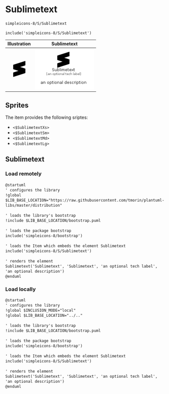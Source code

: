 # Sublimetext


```text
simpleicons-8/S/Sublimetext
```

```text
include('simpleicons-8/S/Sublimetext')
```



| Illustration | Sublimetext |
| :---: | :---: |
| ![illustration for Illustration](../../simpleicons-8/S/Sublimetext.png) | ![illustration for Sublimetext](../../simpleicons-8/S/Sublimetext.Local.png) |



## Sprites
The item provides the following sriptes:

- `<$SublimetextXs>`
- `<$SublimetextSm>`
- `<$SublimetextMd>`
- `<$SublimetextLg>`





## Sublimetext

### Load remotely
```plantuml
@startuml
' configures the library
!global $LIB_BASE_LOCATION="https://raw.githubusercontent.com/tmorin/plantuml-libs/master/distribution"

' loads the library's bootstrap
!include $LIB_BASE_LOCATION/bootstrap.puml

' loads the package bootstrap
include('simpleicons-8/bootstrap')

' loads the Item which embeds the element Sublimetext
include('simpleicons-8/S/Sublimetext')

' renders the element
Sublimetext('Sublimetext', 'Sublimetext', 'an optional tech label', 'an optional description')
@enduml
```

### Load locally
```plantuml
@startuml
' configures the library
!global $INCLUSION_MODE="local"
!global $LIB_BASE_LOCATION="../.."

' loads the library's bootstrap
!include $LIB_BASE_LOCATION/bootstrap.puml

' loads the package bootstrap
include('simpleicons-8/bootstrap')

' loads the Item which embeds the element Sublimetext
include('simpleicons-8/S/Sublimetext')

' renders the element
Sublimetext('Sublimetext', 'Sublimetext', 'an optional tech label', 'an optional description')
@enduml
```

